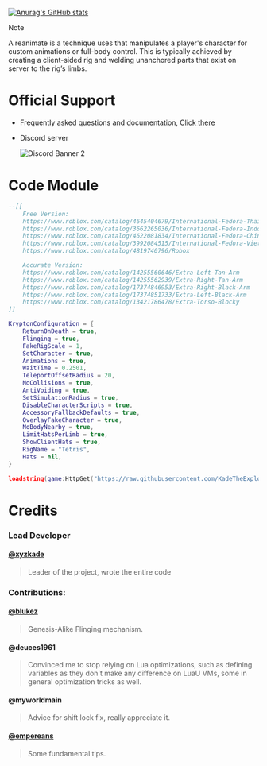 [![Anurag's GitHub stats](https://github-readme-stats.vercel.app/api?username=KadeTheExploiter&theme=catppuccin_latte)](https://github.com/anuraghazra/github-readme-stats)

> [!NOTE]
> A reanimate is a technique uses that manipulates a player's character for custom animations or full-body control. This is typically achieved by creating a client-sided rig and welding unanchored parts that exist on server to the rig’s limbs.

# Official Support
  - Frequently asked questions and documentation, [Click there](https://krypton-reanimate.gitbook.io)
  - Discord server
  
    ![Discord Banner 2](https://discord.com/api/guilds/1131676375363879113/widget.png?style=banner2)

# Code Module
```lua
--[[
	Free Version:
	https://www.roblox.com/catalog/4645404679/International-Fedora-Thailand
	https://www.roblox.com/catalog/3662265036/International-Fedora-Indonesia
	https://www.roblox.com/catalog/4622081834/International-Fedora-China
	https://www.roblox.com/catalog/3992084515/International-Fedora-Vietnam
	https://www.roblox.com/catalog/4819740796/Robox

	Accurate Version:
	https://www.roblox.com/catalog/14255560646/Extra-Left-Tan-Arm
	https://www.roblox.com/catalog/14255562939/Extra-Right-Tan-Arm
	https://www.roblox.com/catalog/17374846953/Extra-Right-Black-Arm
	https://www.roblox.com/catalog/17374851733/Extra-Left-Black-Arm
	https://www.roblox.com/catalog/13421786478/Extra-Torso-Blocky
]]

KryptonConfiguration = {
    ReturnOnDeath = true,
    Flinging = true,
    FakeRigScale = 1,
    SetCharacter = true,
    Animations = true,
    WaitTime = 0.2501,
    TeleportOffsetRadius = 20,
    NoCollisions = true,
    AntiVoiding = true,
    SetSimulationRadius = true,
    DisableCharacterScripts = true,
    AccessoryFallbackDefaults = true,
    OverlayFakeCharacter = true,
    NoBodyNearby = true,
    LimitHatsPerLimb = true,
    ShowClientHats = true,
    RigName = "Tetris",
    Hats = nil,
}

loadstring(game:HttpGet("https://raw.githubusercontent.com/KadeTheExploiter/Krypton/main/Module.luau"))()
```

# Credits

### Lead Developer

#### [@xyzkade](https://github.com/KadeTheExploiter) 
  > Leader of the project, wrote the entire code

### Contributions:

#### [@blukez](https://github.com/Blukezz/)
  > Genesis-Alike Flinging mechanism.

#### @deuces1961
  > Convinced me to stop relying on Lua optimizations, such as defining variables as they don't make any difference on LuaU VMs, some in general optimization tricks as well.

#### @myworldmain
  > Advice for shift lock fix, really appreciate it.

#### [@empereans](https://discordlookup.com/user/1330293219153416242)
  > Some fundamental tips.
